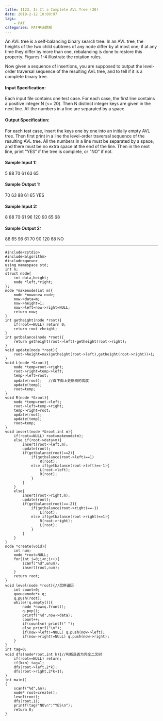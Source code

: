 ```yaml
---
title: 1123. Is It a Complete AVL Tree (30)
date: 2018-2-12 10:00:07
tags: 
	- PAT
categories: PAT甲级题解
---
```


An AVL tree is a self-balancing binary search tree. In an AVL tree, the heights of the two child subtrees of any node differ by at most one; if at any time they differ by more than one, rebalancing is done to restore this property. Figures 1-4 illustrate the rotation rules.

    
    
Now given a sequence of insertions, you are supposed to output the level-order traversal sequence of the resulting AVL tree, and to tell if it is a complete binary tree.

#### Input Specification:

Each input file contains one test case. For each case, the first line contains a positive integer N (<= 20). Then N distinct integer keys are given in the next line. All the numbers in a line are separated by a space.

#### Output Specification:

For each test case, insert the keys one by one into an initially empty AVL tree. Then first print in a line the level-order traversal sequence of the resulting AVL tree. All the numbers in a line must be separated by a space, and there must be no extra space at the end of the line. Then in the next line, print "YES" if the tree is complete, or "NO" if not.

#### Sample Input 1:
5
88 70 61 63 65
#### Sample Output 1:
70 63 88 61 65
YES
#### Sample Input 2:
8
88 70 61 96 120 90 65 68
#### Sample Output 2:
88 65 96 61 70 90 120 68
NO
***

```
#include<cstdio>
#include<algorithm>
#include<queue>
using namespace std;
int n;
struct node{
    int data,height;
    node *left,*right;
};
node *makenode(int m){
    node *now=new node;
    now->data=m;
    now->height=1;
    now->left=now->right=NULL;
    return now;
}
int getheight(node *root){
    if(root==NULL) return 0;
    return root->height;
}
int getbalance(node *root){
    return getheight(root->left)-getheight(root->right);
}
void update(node *root){
    root->height=max(getheight(root->left),getheight(root->right))+1;
}
void L(node *&root){
    node *temp=root->right;
    root->right=temp->left;
    temp->left=root;   
    update(root);   //自下向上更新树的高度
    update(temp);
    root=temp;
}
void R(node *&root){
    node *temp=root->left;
    root->left=temp->right;
    temp->right=root;
    update(root);
    update(temp);
    root=temp;
}
void insert(node *&root,int m){
    if(root==NULL) root=makenode(m);
    else if(root->data>m){
        insert(root->left,m);
        update(root);
        if(getbalance(root)==2){
            if(getbalance(root->left)==1)
                R(root);
            else if(getbalance(root->left)==-1){
                L(root->left);
                R(root);
            }
        }
    }
    else{
        insert(root->right,m);
        update(root);
        if(getbalance(root)==-2){
            if(getbalance(root->right)==-1)
                L(root);
            else if(getbalance(root->right)==1){
                R(root->right);
                L(root);
            }
        }
    }
}
node *create(void){
    int num;
    node *root=NULL;
    for(int i=0;i<n;i++){
        scanf("%d",&num);
        insert(root,num);
    }
    return root;
}
void level(node *root){//层序遍历
    int count=0;
    queue<node*> q;
    q.push(root);
    while(!q.empty()){
        node *now=q.front();
        q.pop();
        printf("%d",now->data);
        count++;
        if(count<n) printf(" ");
        else printf("\n");
        if(now->left!=NULL) q.push(now->left);
        if(now->right!=NULL) q.push(now->right);
    }
}
int tag=0;
void dfs(node*root,int k){//判断是否为完全二叉树
    if(root==NULL) return;
    if(k>n) tag=1;
    dfs(root->left,2*k);
    dfs(root->right,2*k+1);
}
int main()
{
    scanf("%d",&n);
    node* root=create();
    level(root);
    dfs(root,1);
    printf(tag?"NO\n":"YES\n");
    return 0;
}
```